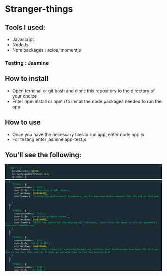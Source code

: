# Stranger-things
## Tools I used: 
* Javascript
* NodeJs
* Npm packages : axios, momentjs
### Testing : Jasmine

## How to install
* Open terminal or git bash and clone this repository to the directory of your choice
* Enter npm install or npm i to install the node packages needed to run the app
## How to use
* Once you have the necessary files to run app, enter node app.js
* For testing enter jasmine app-test.js
## You'll see the following:
![app](https://github.com/tudorbejinari/stranger-things/blob/master/show.png)
![app](https://github.com/tudorbejinari/stranger-things/blob/master/episodes.png)
